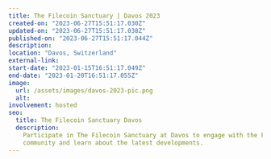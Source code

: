 ```yaml
---
title: The Filecoin Sanctuary | Davos 2023
created-on: "2023-06-27T15:51:17.030Z"
updated-on: "2023-06-27T15:51:17.038Z"
published-on: "2023-06-27T15:51:17.044Z"
description:
location: "Davos, Switzerland"
external-link:
start-date: "2023-01-15T16:51:17.049Z"
end-date: "2023-01-20T16:51:17.055Z"
image:
  url: /assets/images/davos-2023-pic.png
  alt:
involvement: hosted
seo:
  title: The Filecoin Sanctuary Davos
  description:
    Participate in The Filecoin Sanctuary at Davos to engage with the Filecoin
    community and learn about the latest developments.
---
```

